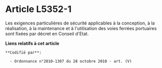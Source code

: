 # Article L5352-1

Les exigences particulières de sécurité applicables à la conception, à la réalisation, à la maintenance et à l'utilisation
des voies ferrées portuaires sont fixées par décret en Conseil d'Etat.

**Liens relatifs à cet article**

	**Codifié par**:

	  - Ordonnance n°2010-1307 du 28 octobre 2010 - art. (V)
